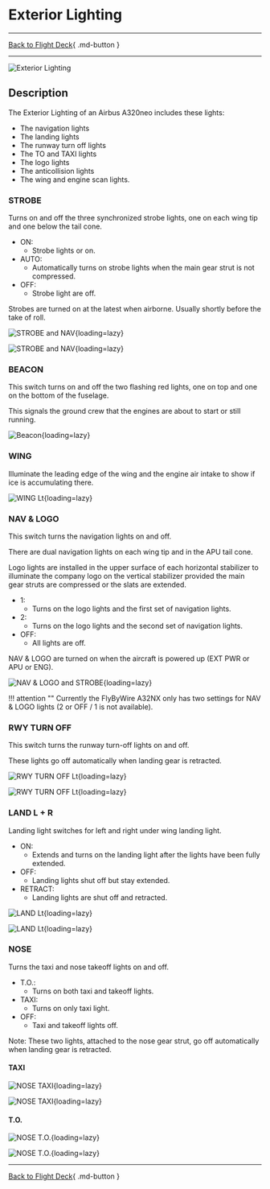 # Exterior Lighting

---

[Back to Flight Deck](../index.md){ .md-button }

---

![Exterior Lighting](../../../assets/a32nx-briefing/overhead-panel/Exterior-Lighting-Panel.jpg "Exterior Lighting")

## Description

The Exterior Lighting of an Airbus A320neo includes these lights:

- The navigation lights
- The landing lights
- The runway turn off lights
- The TO and TAXI lights
- The logo lights
- The anticollision lights
- The wing and engine scan lights.

### STROBE

Turns on and off the three synchronized strobe lights, one on each wing tip and one below the tail cone.

- ON:
    - Strobe lights or on.
- AUTO:
    - Automatically turns on strobe lights when the main gear strut is not compressed.
- OFF:
    - Strobe light are off.

Strobes are turned on at the latest when airborne. Usually shortly before the take of roll.

![STROBE and NAV](../../../assets/a32nx-briefing/overhead-panel/lights/strobe-right.jpg "STROBE and NAV"){loading=lazy}

![STROBE and NAV](../../../assets/a32nx-briefing/overhead-panel/lights/strobe-left.jpg "STROBE and NAV"){loading=lazy}

### BEACON

This switch turns on and off the two flashing red lights, one on top and one on the bottom of the fuselage.

This signals the ground crew that the engines are about to start or still running.

![Beacon](../../../assets/a32nx-briefing/overhead-panel/lights/beacon.jpg "Beacon"){loading=lazy}

### WING

Illuminate the leading edge of the wing and the engine air intake to show if ice is accumulating there.

![WING Lt](../../../assets/a32nx-briefing/overhead-panel/lights/wing.jpg "WING Lt"){loading=lazy}

### NAV & LOGO

This switch turns the navigation lights on and off.

There are dual navigation lights on each wing tip and in the APU tail cone.

Logo lights are installed in the upper surface of each horizontal stabilizer to illuminate the company logo on the vertical stabilizer provided the main gear struts are compressed or the slats are extended.

- 1:
    - Turns on the logo lights and the first set of navigation lights.
- 2:
    - Turns on the logo lights and the second set of navigation lights.
- OFF:
    - All lights are off.

NAV & LOGO are turned on when the aircraft is powered up (EXT PWR or APU or ENG).

![NAV & LOGO and STROBE](../../../assets/a32nx-briefing/overhead-panel/lights/tail-lights.jpg "NAV & LOGO and STROBE"){loading=lazy}

!!! attention ""
    Currently the FlyByWire A32NX only has two settings for NAV & LOGO lights (2 or OFF / 1 is not available).

### RWY TURN OFF

This switch turns the runway turn-off lights on and off.

These lights go off automatically when landing gear is retracted.

![RWY TURN OFF Lt](../../../assets/a32nx-briefing/overhead-panel/lights/rwy-turn-off-lights.jpg "RWY TURN OFF Lt"){loading=lazy}

![RWY TURN OFF Lt](../../../assets/a32nx-briefing/overhead-panel/lights/rwy-turn-off-above.jpg "RWY TURN OFF Lt"){loading=lazy}


### LAND L + R

Landing light switches for left and right under wing landing light.

- ON:
    - Extends and turns on the landing light after the lights have been fully extended.
- OFF:
    - Landing lights shut off but stay extended.
- RETRACT:
    - Landing lights are shut off and retracted.

![LAND Lt](../../../assets/a32nx-briefing/overhead-panel/lights/land-lights.jpg "LAND Lt"){loading=lazy}

![LAND Lt](../../../assets/a32nx-briefing/overhead-panel/lights/land-lights-above.jpg "LAND Lt"){loading=lazy}

### NOSE

Turns the taxi and nose takeoff lights on and off.

- T.O.:
    - Turns on both taxi and takeoff lights.
- TAXI:
    - Turns on only taxi light.
- OFF:
    - Taxi and takeoff lights off.

Note: These two lights, attached to the nose gear strut, go off automatically when landing gear is retracted.

#### TAXI

![NOSE TAXI](../../../assets/a32nx-briefing/overhead-panel/lights/taxi-light.jpg "NOSE TAXI"){loading=lazy}

![NOSE TAXI](../../../assets/a32nx-briefing/overhead-panel/lights/taxi-light-above.jpg "NOSE TAXI"){loading=lazy}

#### T.O.

![NOSE T.O.](../../../assets/a32nx-briefing/overhead-panel/lights/to-lights.jpg "NOSE T.O."){loading=lazy}

![NOSE T.O.](../../../assets/a32nx-briefing/overhead-panel/lights/to-lights-above.jpg "NOSE T.O."){loading=lazy}


---

[Back to Flight Deck](../index.md){ .md-button }

